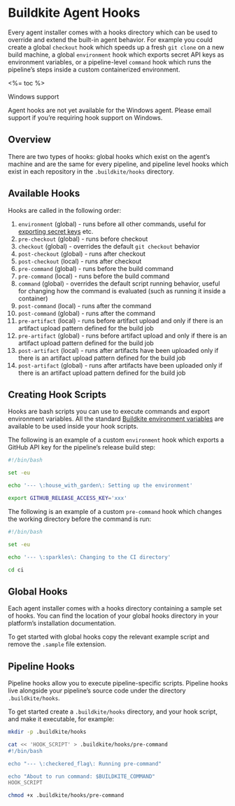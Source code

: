 # Buildkite Agent Hooks

Every agent installer comes with a hooks directory which can be used to override and extend the built-in agent behavior. For example you could create a global `checkout` hook which speeds up a fresh `git clone` on a new build machine, a global `environment` hook which exports secret API keys as environment variables, or a pipeline-level `command` hook which runs the pipeline’s steps inside a custom containerized environment.


<%= toc %>

<div class="Docs__note">
<p class="Docs__note__heading">Windows support</p>
<p>Agent hooks are not yet available for the Windows agent. Please email support if you’re requiring hook support on Windows.</p>
</div>

## Overview

There are two types of hooks: global hooks which exist on the agent’s machine and are the same for every pipeline, and pipeline level hooks which exist in each repository in the `.buildkite/hooks` directory.

## Available Hooks

Hooks are called in the following order:

1. `environment` (global) - runs before all other commands, useful for [exporting secret keys](/docs/agent/securing#using-environment-hooks-for-secrets) etc.
1. `pre-checkout` (global) - runs before checkout
1. `checkout` (global) - overrides the default `git checkout` behavior
1. `post-checkout` (global) - runs after checkout
1. `post-checkout` (local) - runs after checkout
1. `pre-command` (global) - runs before the build command
1. `pre-command` (local) - runs before the build command
1. `command` (global) - overrides the default script running behavior, useful for changing how the command is evaluated (such as running it inside a container)
1. `post-command` (local) - runs after the command
1. `post-command` (global) - runs after the command
1. `pre-artifact` (local) - runs before artifact upload and only if there is an artifact upload pattern defined for the build job
1. `pre-artifact` (global) - runs before artifact upload and only if there is an artifact upload pattern defined for the build job
1. `post-artifact` (local) - runs after artifacts have been uploaded only if there is an artifact upload pattern defined for the build job
1. `post-artifact` (global) - runs after artifacts have been uploaded only if there is an artifact upload pattern defined for the build job

## Creating Hook Scripts

Hooks are bash scripts you can use to execute commands and export environment variables. All the standard [Buildkite environment variables](https://buildkite.com/docs/guides/environment-variables) are available to be used inside your hook scripts.

The following is an example of a custom `environment` hook which exports a GitHub API key for the pipeline’s release build step:

```bash
#!/bin/bash

set -eu

echo '--- \:house_with_garden\: Setting up the environment'

export GITHUB_RELEASE_ACCESS_KEY='xxx'
```

The following is an example of a custom `pre-command` hook which changes the working directory before the command is run:

```bash
#!/bin/bash

set -eu

echo '--- \:sparkles\: Changing to the CI directory'

cd ci
```

## Global Hooks

Each agent installer comes with a hooks directory containing a sample set of hooks. You can find the location of your global hooks directory in your platform’s installation documentation.

To get started with global hooks copy the relevant example script and remove the `.sample` file extension.

## Pipeline Hooks

Pipeline hooks allow you to execute pipeline-specific scripts. Pipeline hooks live alongside your pipeline’s source code under the directory `.buildkite/hooks`.

To get started create a `.buildkite/hooks` directory, and your hook script, and make it executable, for example:

```bash
mkdir -p .buildkite/hooks

cat << 'HOOK_SCRIPT' > .buildkite/hooks/pre-command
#!/bin/bash

echo "--- \:checkered_flag\: Running pre-command"

echo "About to run command: $BUILDKITE_COMMAND"
HOOK_SCRIPT

chmod +x .buildkite/hooks/pre-command
```
